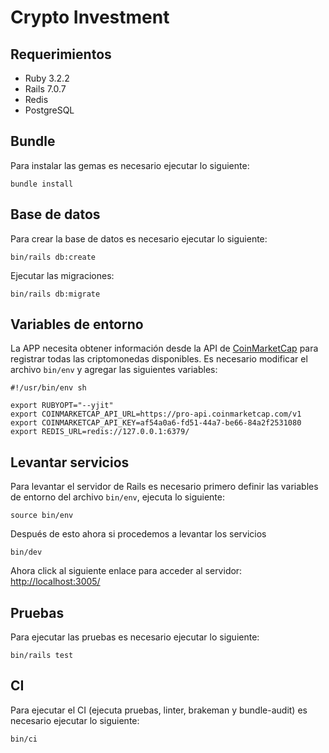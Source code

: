 # Crypto Investment

## Requerimientos

- Ruby 3.2.2
- Rails 7.0.7
- Redis
- PostgreSQL

## Bundle

Para instalar las gemas es necesario ejecutar lo siguiente:

    bundle install

## Base de datos

Para crear la base de datos es necesario ejecutar lo siguiente:

    bin/rails db:create

Ejecutar las migraciones:

    bin/rails db:migrate

## Variables de entorno

La APP necesita obtener información desde la API de [CoinMarketCap](https://coinmarketcap.com/api/documentation/v1) para registrar todas las criptomonedas disponibles.
Es necesario modificar el archivo `bin/env` y agregar las siguientes variables:

    #!/usr/bin/env sh

    export RUBYOPT="--yjit"
    export COINMARKETCAP_API_URL=https://pro-api.coinmarketcap.com/v1
    export COINMARKETCAP_API_KEY=af54a0a6-fd51-44a7-be66-84a2f2531080
    export REDIS_URL=redis://127.0.0.1:6379/

## Levantar servicios

Para levantar el servidor de Rails es necesario primero definir las variables de entorno del archivo `bin/env`, ejecuta lo siguiente:

    source bin/env

Después de esto ahora si procedemos a levantar los servicios

    bin/dev

Ahora click al siguiente enlace para acceder al servidor: [http://localhost:3005/](http://localhost:3005)

## Pruebas

Para ejecutar las pruebas es necesario ejecutar lo siguiente:

    bin/rails test

## CI

Para ejecutar el CI (ejecuta pruebas, linter, brakeman y bundle-audit) es necesario ejecutar lo siguiente:

    bin/ci
